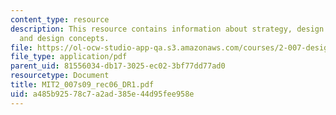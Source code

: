 ```yaml
---
content_type: resource
description: This resource contains information about strategy, design challenges,
  and design concepts.
file: https://ol-ocw-studio-app-qa.s3.amazonaws.com/courses/2-007-design-and-manufacturing-i-spring-2009/a485b92578c7a2ad385e44d95fee958e_MIT2_007s09_rec06_DR1.pdf
file_type: application/pdf
parent_uid: 81556034-db17-3025-ec02-3bf77dd77ad0
resourcetype: Document
title: MIT2_007s09_rec06_DR1.pdf
uid: a485b925-78c7-a2ad-385e-44d95fee958e
---
```

